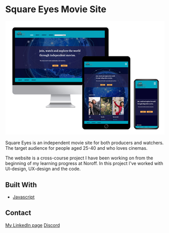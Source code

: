 # Square Eyes Movie Site

![image](images/readme-image/square-eyes.jpg)

Square Eyes is an independent movie site for both producers and watchers. 
The target audience for people aged 25-40 and who loves cinemas. 

The website is a cross-course project I have been working on from the beginning of my learning progress at Noroff. 
In this project I've worked with UI-design, UX-design and the code. 

## Built With

- [Javascript](https://www.javascript.com/)

## Contact

[My LinkedIn page](https://www.linkedin.com/in/maleneivyolsen/)
[Discord](https://www.discordapp.com/users/2217)
